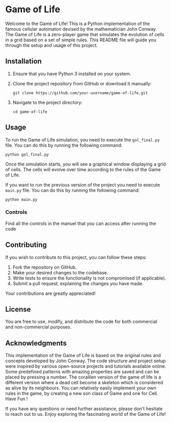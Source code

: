 # Game of Life

Welcome to the Game of Life! This is a Python implementation of the famous cellular automaton devised by the mathematician John Conway. The Game of Life is a zero-player game that simulates the evolution of cells in a grid based on a set of simple rules. This README file will guide you through the setup and usage of this project.

## Installation

1. Ensure that you have Python 3 installed on your system.
2. Clone the project repository from GitHub or download it manually:

   ```
   git clone https://github.com/your-username/game-of-life.git
   ```

3. Navigate to the project directory:

   ```
   cd game-of-life
   ```


## Usage

To run the Game of Life simulation, you need to execute the `gol_final.py` file. You can do this by running the following command:

```
python gol_final.py
```

Once the simulation starts, you will see a graphical window displaying a grid of cells. The cells will evolve over time according to the rules of the Game of Life.

If you want to run the previous version of the project you need to execute `main.py` file. You can do this by running the following command:

```
python main.py
```


### Controls

Find all the controls in the manuel that you can access after running the code

## Contributing

If you wish to contribute to this project, you can follow these steps:

1. Fork the repository on GitHub.
2. Make your desired changes to the codebase.
3. Write tests to ensure the functionality is not compromised (if applicable).
4. Submit a pull request, explaining the changes you have made.

Your contributions are greatly appreciated!

## License

You are free to use, modify, and distribute the code for both commercial and non-commercial purposes.

## Acknowledgments

This implementation of the Game of Life is based on the original rules and concepts developed by John Conway. The code structure and project setup were inspired by various open-source projects and tutorials available online.
Some predefined patterns with amazing properties are saved and can be placed by pressing a number.
The corallien version of the game of life is a different version where a dead cell become a skeleton which is considered as alive by its neighbours.
You can relatively easily implement your own rules in the game, by creating a new son class of Game and one for Cell.
Have Fun !

If you have any questions or need further assistance, please don't hesitate to reach out to us. Enjoy exploring the fascinating world of the Game of Life!
